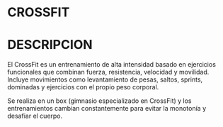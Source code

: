 #   CROSSFIT

# DESCRIPCION 
El CrossFit es un entrenamiento de alta intensidad basado en ejercicios funcionales que combinan fuerza, resistencia, velocidad y movilidad. Incluye movimientos como levantamiento de pesas, saltos, sprints, dominadas y ejercicios con el propio peso corporal.

Se realiza en un box (gimnasio especializado en CrossFit) y los entrenamientos cambian constantemente para evitar la monotonía y desafiar el cuerpo.

